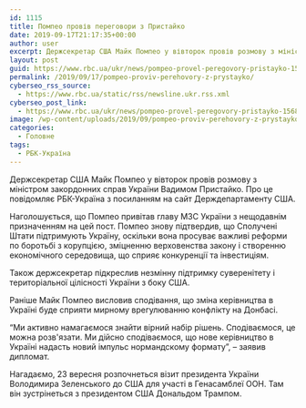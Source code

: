 ```yaml
---
id: 1115
title: Помпео провів переговори з Пристайко
date: 2019-09-17T21:17:35+00:00
author: user
excerpt: Держсекретар США Майк Помпео у вівторок провів розмову з міністром закордонних справ України Вадимом Пристайко. Про це повідомляє РБК-Україна з посиланням...
layout: post
guid: https://www.rbc.ua/ukr/news/pompeo-provel-peregovory-pristayko-1568753888.html
permalink: /2019/09/17/pompeo-proviv-perehovory-z-prystayko/
cyberseo_rss_source:
  - https://www.rbc.ua/static/rss/newsline.ukr.rss.xml
cyberseo_post_link:
  - https://www.rbc.ua/ukr/news/pompeo-provel-peregovory-pristayko-1568753888.html
image: /wp-content/uploads/2019/09/pompeo-proviv-perehovory-z-prystayko.jpg
categories:
  - Головне
tags:
  - РБК-Україна
---
```

Держсекретар США Майк Помпео у вівторок провів розмову з міністром закордонних справ України Вадимом Пристайко. Про це повідомляє РБК-Україна з посиланням на сайт Держдепартаменту США.

Наголошується, що Помпео привітав главу МЗС України з нещодавнім призначенням на цей пост. Помпео знову підтвердив, що Сполучені Штати підтримують Україну, оскільки вона просуває важливі реформи по боротьбі з корупцією, зміцненню верховенства закону і створенню економічного середовища, що сприяє конкуренції та інвестиціям.

Також держсекретар підкреслив незмінну підтримку суверенітету і територіальної цілісності України з боку США.

Раніше Майк Помпео висловив сподівання, що зміна керівництва в Україні буде сприяти мирному врегулюванню конфлікту на Донбасі.

&#8220;Ми активно намагаємося знайти вірний набір рішень. Сподіваємося, це можна розв'язати. Ми дійсно сподіваємося, що нове керівництво в Україні надасть новий імпульс нормандскому формату&#8221;, &#8211; заявив дипломат.

Нагадаємо, 23 вересня розпочнеться візит президента України Володимира Зеленського до США для участі в Генасамблеї ООН. Там він зустрінеться з президентом США Дональдом Трампом.